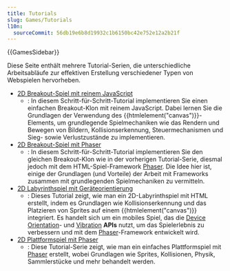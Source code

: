 ```yaml
---
title: Tutorials
slug: Games/Tutorials
l10n:
  sourceCommit: 56db19e6b8d19932c1b6150bc42e752e12a2b21f
---
```


{{GamesSidebar}}

Diese Seite enthält mehrere Tutorial-Serien, die unterschiedliche Arbeitsabläufe zur effektiven Erstellung verschiedener Typen von Webspielen hervorheben.

- [2D Breakout-Spiel mit reinem JavaScript](/de/docs/Games/Tutorials/2D_Breakout_game_pure_JavaScript)
  - : In diesem Schritt-für-Schritt-Tutorial implementieren Sie einen einfachen Breakout-Klon mit reinem JavaScript. Dabei lernen Sie die Grundlagen der Verwendung des {{htmlelement("canvas")}}-Elements, um grundlegende Spielmechaniken wie das Rendern und Bewegen von Bildern, Kollisionserkennung, Steuermechanismen und Sieg- sowie Verlustzustände zu implementieren.
- [2D Breakout-Spiel mit Phaser](/de/docs/Games/Tutorials/2D_breakout_game_Phaser)
  - : In diesem Schritt-für-Schritt-Tutorial implementieren Sie den gleichen Breakout-Klon wie in der vorherigen Tutorial-Serie, diesmal jedoch mit dem HTML-Spiel-Framework [Phaser](https://phaser.io/). Die Idee hier ist, einige der Grundlagen (und Vorteile) der Arbeit mit Frameworks zusammen mit grundlegenden Spielmechaniken zu vermitteln.
- [2D Labyrinthspiel mit Geräteorientierung](/de/docs/Games/Tutorials/HTML5_Gamedev_Phaser_Device_Orientation)
  - : Dieses Tutorial zeigt, wie man ein 2D-Labyrinthspiel mit HTML erstellt, indem es Grundlagen wie Kollisionserkennung und das Platzieren von Sprites auf einem {{htmlelement("canvas")}} integriert. Es handelt sich um ein mobiles Spiel, das die [Device Orientation](/de/docs/Web/API/Device_orientation_events)- und [Vibration](/de/docs/Web/API/Vibration_API) **APIs** nutzt, um das Spielerlebnis zu verbessern und mit dem [Phaser](https://phaser.io/)-Framework entwickelt wird.
- [2D Plattformspiel mit Phaser](https://mozdevs.github.io/html5-games-workshop/en/guides/platformer/start-here/)
  - : Diese Tutorial-Serie zeigt, wie man ein einfaches Plattformspiel mit [Phaser](https://phaser.io/) erstellt, wobei Grundlagen wie Sprites, Kollisionen, Physik, Sammlerstücke und mehr behandelt werden.
